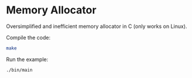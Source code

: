 # Memory Allocator

Oversimplified and inefficient memory allocator in C (only works on Linux).

Compile the code:

```bash
make
```

Run the example:

```bash
./bin/main
```
